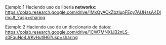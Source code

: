 Ejemplo:1 Haciendo uso de liberia **networkx**:
https://colab.research.google.com/drive/1MxQyACkZbzIupFEpy7AUHssA4DlmoJt_?usp=sharing



Ejemplo:2 Haciendo uso de un diccionario de datos:
https://colab.research.google.com/drive/1CW7MNXIJB2nLS-s0FquNo4JrKvHutlH6?usp=sharing

